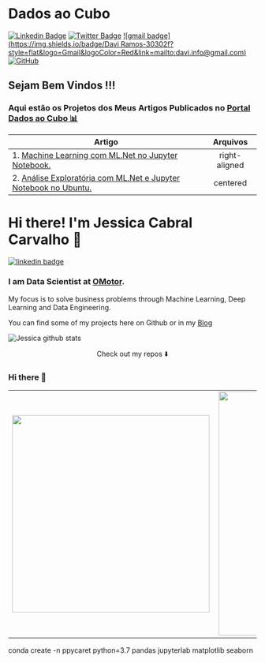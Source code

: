 # Dados ao Cubo

[![Linkedin Badge](https://img.shields.io/badge/-LinkedIn-blue?style=flat-square&logo=Linkedin&logoColor=white&link=https://www.linkedin.com/in/davi-ramos/)](https://www.linkedin.com/in/davi-ramos/)
[![Twitter Badge](https://img.shields.io/badge/-Twitter-1DA1F2?style=flat-square&logo=Twitter&logoColor=white&link=https://twitter.com/Daviinfo/)](https://twitter.com/Daviinfo/)
[![gmail badge](https://img.shields.io/badge/Davi Ramos-30302f?style=flat&logo=Gmail&logoColor=Red&link=mailto:davi.info@gmail.com)](mailto:davi.info@gmail.com)
<a href="https://github.com/DaviRamos"><img src="https://img.shields.io/github/followers/DaviRamos.svg?label=GitHub&style=social" alt="GitHub"></a>

## Sejam Bem Vindos !!!

### Aqui estão os Projetos dos Meus Artigos Publicados no <a href="https://dadosaocubo.com/author/dramos/" target="_blank">**Portal Dados ao Cubo 📊**</a>

| Artigo        | Arquivos      |
| ------------- |:-------------:|
| 1. <a href="https://dadosaocubo.com/machine-learning-com-ml-net-no-jupyter-notebook/" target="_blank">Machine Learning com ML.Net no Jupyter Notebook.</a>     | right-aligned |
|2. <a href="https://dadosaocubo.com/analise-exploratoria-com-ml-net-e-jupyter-notebook-no-ubuntu/" target="_blank">Análise Exploratória com ML.Net e Jupyter Notebook no Ubuntu.</a>     | centered      |



# Hi there! I'm Jessica Cabral Carvalho 👋

[![linkedin badge](https://img.shields.io/badge/Jessica_Cabral-30302f?style=flat&logo=linkedin)](https://www.linkedin.com/in/jessica-cabral-carvalho)


### I am Data Scientist at [OMotor](https://omotor.com.br/). 

My focus is to solve business problems through Machine Learning, Deep Learning and Data Engineering.

You can find some of my projects here on Github or in my [Blog](https://jcabralc.wordpress.com/)

![Jessica github stats](https://github-readme-stats.vercel.app/api?username=jcabralc)

<p align="center">
Check out my repos ⬇️  
</p>


### Hi there 👋

<center>
<table>
  <tr>
      <td><img width="400px" align="left" src="https://github-readme-stats.vercel.app/api/top-langs/?username=aslotte&hide=css,html&layout=compact" /></td>
      <td><img width="495px" align="left" src="https://github-readme-stats.vercel.app/api?username=aslotte&theme=default&count_private=true&show_icons=true" /></td>
  </tr>   
</table>
</center>

conda create -n ppycaret python=3.7 pandas jupyterlab matplotlib seaborn
